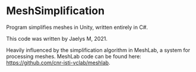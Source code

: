 # MeshSimplification

Program simplifies meshes in Unity, written entirely in C#. 

This code was written by Jaelys M, 2021.

Heavily influenced by the simplification algorithm in MeshLab, a system for processing meshes. MeshLab code can be found here: https://github.com/cnr-isti-vclab/meshlab. 
